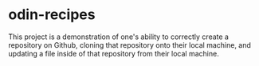 # odin-recipes

This project is a demonstration of one's ability to correctly create a repository on Github, cloning that repository onto their local machine, and updating a file inside of that repository from their local machine. 